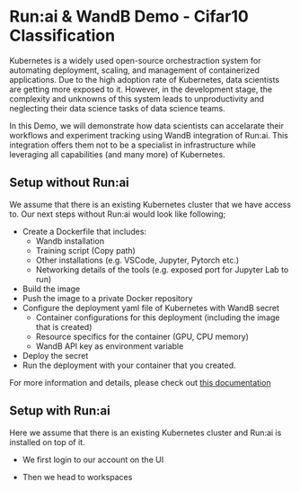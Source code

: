 # Run:ai & WandB Demo - Cifar10 Classification

Kubernetes is a widely used open-source orchestraction system for automating deployment, scaling, and management of containerized applications. Due to the high adoption rate of Kubernetes, data scientists are getting more exposed to it. However, in the development stage, the complexity and unknowns of this system leads to unproductivity and neglecting their data science tasks of data science teams. 

In this Demo, we will demonstrate how data scientists can accelarate their workflows and experiment tracking using WandB integration of Run:ai. This integration offers them not to be a specialist in infrastructure while leveraging all capabilities (and many more) of Kubernetes.

## Setup without Run:ai

We assume that there is an existing Kubernetes cluster that we have access to. Our next steps without Run:ai would look like following;

* Create a Dockerfile that includes: 
  * Wandb installation
  * Training script (Copy path)
  * Other installations (e.g. VSCode, Jupyter, Pytorch etc.)
  * Networking details of the tools (e.g. exposed port for Jupyter Lab to run)
* Build the image
* Push the image to a private Docker repository
* Configure the deployment yaml file of Kubernetes with WandB secret
  * Container configurations for this deployment (including the image that is created)
  * Resource specifics for the container (GPU, CPU memory)
  * WandB API key as environment variable
* Deploy the secret
* Run the deployment with your container that you created.

For more information and details, please check out [this documentation](https://wandb.ai/site/articles/model-explorations-and-hyperparameter-search-with-w-b-and-kubernetes)

## Setup with Run:ai

Here we assume that there is an existing Kubernetes cluster and Run:ai is installed on top of it. 

* We first login to our account on the UI

* Then we head to workspaces




